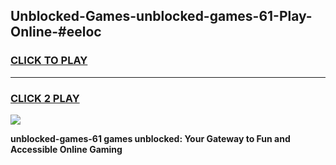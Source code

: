
## Unblocked-Games-unblocked-games-61-Play-Online-#eeloc
<h3>
<a href="https://premium.freeplayer.one?title=unblocked-games-61&ref=27F">CLICK TO PLAY</a></h3>
<hr>

<h3>
<a href="https://premium.freeplayer.one?title=unblocked-games-61&ref=27F">CLICK 2 PLAY</a>
  
</h3>

<a href="https://premium.freeplayer.one?title=unblocked-games-61&ref=27F"><img src="https://clearcache.store/games.png"></a>


**unblocked-games-61 games unblocked: Your Gateway to Fun and Accessible Online Gaming**
